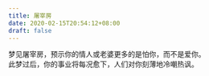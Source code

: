 ```yaml
---
title: 屠宰房
date: 2020-02-15T20:54:12+08:00
draft: false
---
```


梦见屠宰房，预示你的情人或老婆更多的是怕你，而不是爱你。<br>
此梦过后，你的事业将每况愈下，人们对你刻薄地冷嘲热讽。<br>
